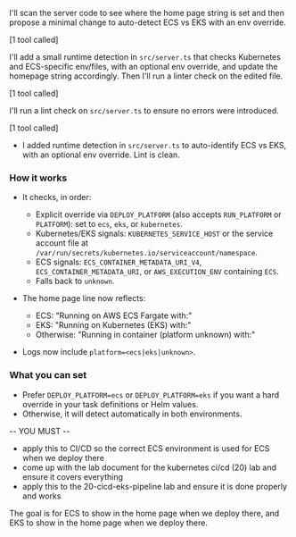 I'll scan the server code to see where the home page string is set and then propose a minimal change to auto-detect ECS vs EKS with an env override.

[1 tool called]

I'll add a small runtime detection in `src/server.ts` that checks Kubernetes and ECS-specific env/files, with an optional env override, and update the homepage string accordingly. Then I'll run a linter check on the edited file.

[1 tool called]

I'll run a lint check on `src/server.ts` to ensure no errors were introduced.

[1 tool called]

- I added runtime detection in `src/server.ts` to auto-identify ECS vs EKS, with an optional env override. Lint is clean.

### How it works

- It checks, in order:
  - Explicit override via `DEPLOY_PLATFORM` (also accepts `RUN_PLATFORM` or `PLATFORM`): set to `ecs`, `eks`, or `kubernetes`.
  - Kubernetes/EKS signals: `KUBERNETES_SERVICE_HOST` or the service account file at `/var/run/secrets/kubernetes.io/serviceaccount/namespace`.
  - ECS signals: `ECS_CONTAINER_METADATA_URI_V4`, `ECS_CONTAINER_METADATA_URI`, or `AWS_EXECUTION_ENV` containing `ECS`.
  - Falls back to `unknown`.

- The home page line now reflects:
  - ECS: "Running on AWS ECS Fargate with:"
  - EKS: "Running on Kubernetes (EKS) with:"
  - Otherwise: "Running in container (platform unknown) with:"

- Logs now include `platform=<ecs|eks|unknown>`.

### What you can set

- Prefer `DEPLOY_PLATFORM=ecs` or `DEPLOY_PLATFORM=eks` if you want a hard override in your task definitions or Helm values.
- Otherwise, it will detect automatically in both environments.

-- YOU MUST --

- apply this to CI/CD so the correct ECS environment is used for ECS when we deploy there
- come up with the lab document for the kubernetes ci/cd (20) lab and ensure it covers everything
- apply this to the 20-cicd-eks-pipeline lab and ensure it is done properly and works

The goal is for ECS to show in the home page when we deploy there, and EKS to show in the home page when we deploy there.
